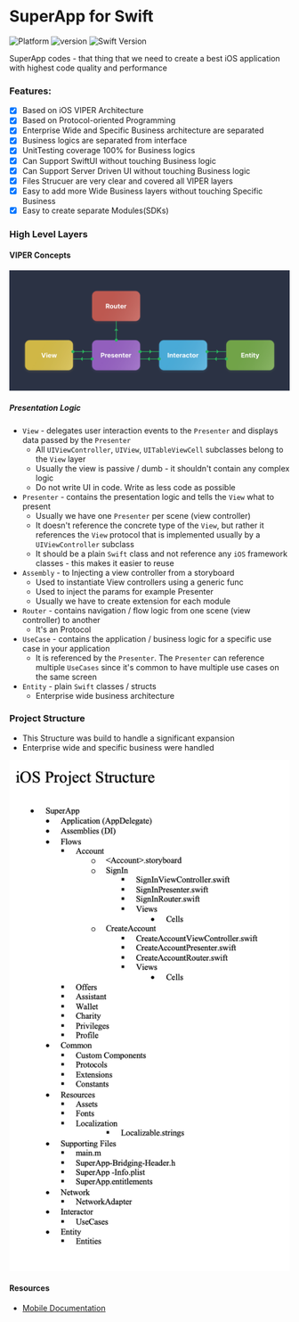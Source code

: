 # SuperApp for Swift
![Platform](https://img.shields.io/cocoapods/p/Typist.svg?style=flat)
![version](https://img.shields.io/badge/version-1.0-brightgreen.svg)
![Swift Version](https://img.shields.io/badge/swift-5-orange.svg?style=flat)

SuperApp codes - that thing that we need to create a best iOS application with highest code quality and performance


### Features:

- [x] Based on iOS VIPER Architecture
- [x] Based on Protocol-oriented Programming
- [x] Enterprise Wide and Specific Business architecture are separated
- [x] Business logics are separated from interface
- [x] UnitTesting coverage 100% for Business logics
- [x] Can Support SwiftUI without touching Business logic
- [x] Can Support Server Driven UI without touching Business logic
- [x] Files Strucuer are very clear and covered all VIPER layers 
- [x] Easy to add more Wide Business layers without touching Specific Business
- [x] Easy to create separate Modules(SDKs)

### High Level Layers

#### VIPER Concepts

![alt text](Documentation/VIPER-circuit-scheme.png "Scheme")

##### Presentation Logic
* `View` - delegates user interaction events to the `Presenter` and displays data passed by the `Presenter`
	* All `UIViewController`, `UIView`, `UITableViewCell` subclasses belong to the `View` layer
	* Usually the view is passive / dumb - it shouldn't contain any complex logic
	* Do not write UI in code. Write as less code as possible
* `Presenter` - contains the presentation logic and tells the `View` what to present
	* Usually we have one `Presenter` per scene (view controller)
	* It doesn't reference the concrete type of the `View`, but rather it references the `View` protocol that is implemented usually by a `UIViewController` subclass
	* It should be a plain `Swift` class and not reference any `iOS` framework classes - this makes it easier to reuse
* `Assembly` - to Injecting a view controller from a storyboard
	* Used to instantiate View controllers using a generic func
	* Used to inject the params for example Presenter
	* Usually we have to create extension for each module 
* `Router` - contains navigation / flow logic from one scene (view controller) to another
    * It's an Protocol 
* `UseCase` - contains the application / business logic for a specific use case in your application
    * It is referenced by the `Presenter`. The `Presenter` can reference multiple `UseCases` since it's common to have multiple use cases on the same screen
* `Entity` - plain `Swift` classes / structs
    * Enterprise wide business architecture


###  Project Structure
*  This Structure was build to handle a significant expansion
*  Enterprise wide and specific business were handled

![alt text](Documentation/ProjectStructure.png "Scheme")


####  Resources
* [Mobile Documentation](https://maffinance.atlassian.net/wiki/spaces/~5cfe01939158620bc717cc97/pages/2468184378/Mobile+Documentation)
